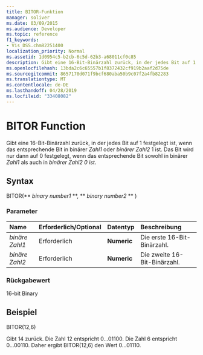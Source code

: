 ```yaml
---
title: BITOR-Funktion
manager: soliver
ms.date: 03/09/2015
ms.audience: Developer
ms.topic: reference
f1_keywords:
- Vis_DSS.chm82251400
localization_priority: Normal
ms.assetid: 1d0954c5-b2cb-6c5d-62b3-a68011cf0c85
description: Gibt eine 16-Bit-Binärzahl zurück, in der jedes Bit auf 1 festgelegt ist, wenn das entsprechende Bit in binärer Zahl1 oder binärer Zahl2 1 ist. Das Bit wird nur dann auf 0 festgelegt, wenn das entsprechende Bit sowohl in binärer Zahl1 als auch in binärer Zahl2 0 ist.
ms.openlocfilehash: 13bda2c6c65557b1f8372432cf919b2aaf2d75de
ms.sourcegitcommit: 8657170d071f9bcf680aba50b9c07f2a4fb82283
ms.translationtype: MT
ms.contentlocale: de-DE
ms.lasthandoff: 04/28/2019
ms.locfileid: "33408082"
---
```

# <a name="bitor-function"></a>BITOR Function

Gibt eine 16-Bit-Binärzahl zurück, in der jedes Bit auf 1 festgelegt ist, wenn das entsprechende Bit in binärer  *Zahl1*  oder  *binärer Zahl2*  1 ist. Das Bit wird nur dann auf 0 festgelegt, wenn das entsprechende Bit sowohl in binärer *Zahl1* als auch in *binärer Zahl2 0 ist.* 
  
## <a name="syntax"></a>Syntax

BITOR(** *binary number1* **, ** *binary number2* ** ) 
  
### <a name="parameters"></a>Parameter

|**Name**|**Erforderlich/Optional**|**Datentyp**|**Beschreibung**|
|:-----|:-----|:-----|:-----|
| _binäre Zahl1_ <br/> |Erforderlich  <br/> |**Numeric** <br/> |Die erste 16-Bit-Binärzahl.  <br/> |
| _binäre Zahl2_ <br/> |Erforderlich  <br/> |**Numeric** <br/> |Die zweite 16-Bit-Binärzahl.  <br/> |
   
### <a name="return-value"></a>Rückgabewert

16-bit Binary
  
## <a name="example"></a>Beispiel

BITOR(12,6)
  
Gibt 14 zurück. Die Zahl 12 entspricht 0...01100. Die Zahl 6 entspricht 0...00110. Daher ergibt BITOR(12,6) den Wert 0...01110.
  

